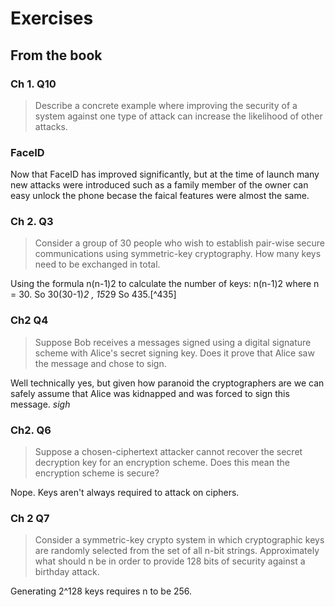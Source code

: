 # Exercises

## From the book

### Ch 1. Q10

> Describe a concrete example where improving the security of a system against one type of attack can increase the likelihood of other attacks.

### FaceID

Now that FaceID has improved significantly, but at the time of launch many new attacks were introduced such as a family member of the owner can easy unlock the phone becase the faical features were almost the same.

### Ch 2. Q3

> Consider a group of 30 people who wish to establish pair-wise secure communications using symmetric-key cryptography. How many keys need to be exchanged in total.

Using the formula n(n-1)2 to calculate the number of keys:
n(n-1)2 where n = 30. So 30(30-1)*2 , 15*29
So 435.[^435]

### Ch2 Q4

> Suppose Bob receives a messages signed using a digital signature scheme with Alice's secret signing key. Does it prove that Alice saw the message and chose to sign.

Well technically yes, but given how paranoid the cryptographers are we can safely assume that Alice was kidnapped and was forced to sign this message. _sigh_

### Ch2. Q6

> Suppose a chosen-ciphertext attacker cannot recover the secret decryption key for an encryption scheme. Does this mean the encryption scheme is secure?

Nope. Keys aren't always required to attack on ciphers.

### Ch 2 Q7

> Consider a symmetric-key crypto system in which cryptographic keys are randomly selected from the set of all n-bit strings. Approximately what should n be in order to provide 128 bits of security against a birthday attack.

Generating 2^128 keys requires n to be 256.
